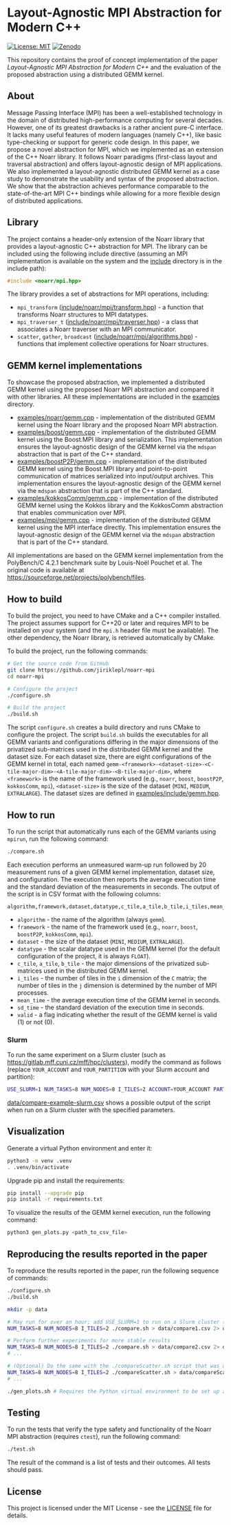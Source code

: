 # Layout-Agnostic MPI Abstraction for Modern C++

[![License: MIT](https://img.shields.io/badge/License-MIT-blue.svg)](./LICENSE) [![Zenodo](https://img.shields.io/badge/Zenodo-DOI-yellow.svg)]()

This repository contains the proof of concept implementation of the paper *Layout-Agnostic MPI Abstraction for Modern C++* and the evaluation of the proposed abstraction using a distributed GEMM kernel.

## About

Message Passing Interface (MPI) has been a well-established technology in the domain of distributed high-performance computing for several decades. However, one of its greatest drawbacks is a rather ancient pure-C interface. It lacks many useful features of modern languages (namely C++), like basic type-checking or support for generic code design. In this paper, we propose a novel abstraction for MPI, which we implemented as an extension of the C++ Noarr library. It follows Noarr paradigms (first-class layout and traversal abstraction) and offers layout-agnostic design of MPI applications. We also implemented a layout-agnostic distributed GEMM kernel as a case study to demonstrate the usability and syntax of the proposed abstraction. We show that the abstraction achieves performance comparable to the state-of-the-art MPI C++ bindings while allowing for a more flexible design of distributed applications.

## Library

The project contains a header-only extension of the Noarr library that provides a layout-agnostic C++ abstraction for MPI. The library can be included using the following include directive (assuming an MPI implementation is available on the system and the [include](include) directory is in the include path):

```cpp
#include <noarr/mpi.hpp>
```

The library provides a set of abstractions for MPI operations, including:

- `mpi_transform` ([include/noarr/mpi/transform.hpp](include/noarr/mpi/transform.hpp)) - a function that transforms Noarr structures to MPI datatypes.
- `mpi_traverser_t` ([include/noarr/mpi/traverser.hpp](include/noarr/mpi/traverser.hpp)) - a class that associates a Noarr traverser with an MPI communicator.
- `scatter`, `gather`, `broadcast` ([include/noarr/mpi/algorithms.hpp](include/noarr/mpi/algorithms.hpp)) - functions that implement collective operations for Noarr structures.

## GEMM kernel implementations

To showcase the proposed abstraction, we implemented a distributed GEMM kernel using the proposed Noarr MPI abstraction and compared it with other libraries. All these implementations are included in the [examples](examples) directory.

- [examples/noarr/gemm.cpp](examples/noarr/gemm.cpp) - implementation of the distributed GEMM kernel using the Noarr library and the proposed Noarr MPI abstraction.
- [examples/boost/gemm.cpp](examples/boost/gemm.cpp) - implementation of the distributed GEMM kernel using the Boost.MPI library and serialization. This implementation ensures the layout-agnostic design of the GEMM kernel via the `mdspan` abstraction that is part of the C++ standard.
- [examples/boostP2P/gemm.cpp](examples/boostP2P/gemm.cpp) - implementation of the distributed GEMM kernel using the Boost.MPI library and point-to-point communication of matrices serialized into input/output archives. This implementation ensures the layout-agnostic design of the GEMM kernel via the `mdspan` abstraction that is part of the C++ standard.
- [examples/kokkosComm/gemm.cpp](examples/kokkosComm/gemm.cpp) - implementation of the distributed GEMM kernel using the Kokkos library and the KokkosComm abstraction that enables communication over MPI.
- [examples/mpi/gemm.cpp](examples/mpi/gemm.cpp) - implementation of the distributed GEMM kernel using the MPI interface directly. This implementation ensures the layout-agnostic design of the GEMM kernel via the `mdspan` abstraction that is part of the C++ standard.

All implementations are based on the GEMM kernel implementation from the PolyBench/C 4.2.1 benchmark suite by Louis-Noël Pouchet et al. The original code is available at <https://sourceforge.net/projects/polybench/files>.

## How to build

To build the project, you need to have CMake and a C++ compiler installed. The project assumes support for C++20 or later and requires MPI to be installed on your system (and the `mpi.h` header file must be available). The other dependency, the Noarr library, is retrieved automatically by CMake.

To build the project, run the following commands:

```bash
# Get the source code from GitHub
git clone https://github.com/jiriklepl/noarr-mpi
cd noarr-mpi

# Configure the project
./configure.sh

# Build the project
./build.sh
```

The script `configure.sh` creates a build directory and runs CMake to configure the project. The script `build.sh` builds the executables for all GEMM variants and configurations differing in the major dimensions of the privatized sub-matrices used in the distributed GEMM kernel and the dataset size. For each dataset size, there are eight configurations of the GEMM kernel in total, each named `gemm-<framework>-<dataset-size>-<C-tile-major-dim>-<A-tile-major-dim>-<B-tile-major-dim>`, where `<framework>` is the name of the framework used (e.g., `noarr`, `boost`, `boostP2P`, `kokkosComm`, `mpi`), `<dataset-size>` is the size of the dataset (`MINI`, `MEDIUM`, `EXTRALARGE`). The dataset sizes are defined in [examples/include/gemm.hpp](examples/include/gemm.hpp).

## How to run

To run the script that automatically runs each of the GEMM variants using `mpirun`, run the following command:

```bash
./compare.sh
```

Each execution performs an unmeasured warm-up run followed by 20 measurement runs of a given GEMM kernel implementation, dataset size, and configuration. The execution then reports the average execution time and the standard deviation of the measurements in seconds. The output of the script is in CSV format with the following columns:

```csv
algorithm,framework,dataset,datatype,c_tile,a_tile,b_tile,i_tiles,mean_time,sd_time,valid
```

- `algorithm` - the name of the algorithm (always `gemm`).
- `framework` - the name of the framework used (e.g., `noarr`, `boost`, `boostP2P`, `kokkosComm`, `mpi`).
- `dataset` - the size of the dataset (`MINI`, `MEDIUM`, `EXTRALARGE`).
- `datatype` - the scalar datatype used in the GEMM kernel (for the default configuration of the project, it is always `FLOAT`).
- `c_tile`, `a_tile`, `b_tile` - the major dimensions of the privatized sub-matrices used in the distributed GEMM kernel.
- `i_tiles` - the number of tiles in the `i` dimension of the `C` matrix; the number of tiles in the `j` dimension is determined by the number of MPI processes.
- `mean_time` - the average execution time of the GEMM kernel in seconds.
- `sd_time` - the standard deviation of the execution time in seconds.
- `valid` - a flag indicating whether the result of the GEMM kernel is valid (1) or not (0).

### Slurm

To run the same experiment on a Slurm cluster (such as <https://gitlab.mff.cuni.cz/mff/hpc/clusters>), modify the command as follows (replace `YOUR_ACCOUNT` and `YOUR_PARTITION` with your Slurm account and partition):

```bash
USE_SLURM=1 NUM_TASKS=8 NUM_NODES=8 I_TILES=2 ACCOUNT=YOUR_ACCOUNT PARTITION=YOUR_PARTITION ./compare.sh
```

[data/compare-example-slurm.csv](data/compare-example-slurm.csv) shows a possible output of the script when run on a Slurm cluster with the specified parameters.

## Visualization

Generate a virtual Python environment and enter it:

```bash
python3 -m venv .venv
. .venv/bin/activate
```

Upgrade pip and install the requirements:

```bash
pip install --upgrade pip
pip install -r requirements.txt
```

To visualize the results of the GEMM kernel execution, run the following command:

```bash
python3 gen_plots.py <path_to_csv_file>
```

## Reproducing the results reported in the paper

To reproduce the results reported in the paper, run the following sequence of commands:

```bash
./configure.sh
./build.sh

mkdir -p data

# May run for over an hour; add USE_SLURM=1 to run on a Slurm cluster (and specify ACCOUNT and PARTITION)
NUM_TASKS=8 NUM_NODES=8 I_TILES=2 ./compare.sh > data/compare1.csv 2> data/compare1.err

# Perform further experiments for more stable results
NUM_TASKS=8 NUM_NODES=8 I_TILES=2 ./compare.sh > data/compare2.csv 2> data/compare2.err
# ...

# (Optional) Do the same with the ./compareScatter.sh script that was used to empirically determine the optimal logical dimension ordering
NUM_TASKS=8 NUM_NODES=8 I_TILES=2 ./compareScatter.sh > data/compareScatter1.csv 2> data/compareScatter1.err
# ...

./gen_plots.sh # Requires the Python virtual environment to be set up as described above
```

## Testing

To run the tests that verify the type safety and functionality of the Noarr MPI abstraction (requires `ctest`), run the following command:

```bash
./test.sh
```

The result of the command is a list of tests and their outcomes. All tests should pass.

## License

This project is licensed under the MIT License - see the [LICENSE](LICENSE) file for details.
